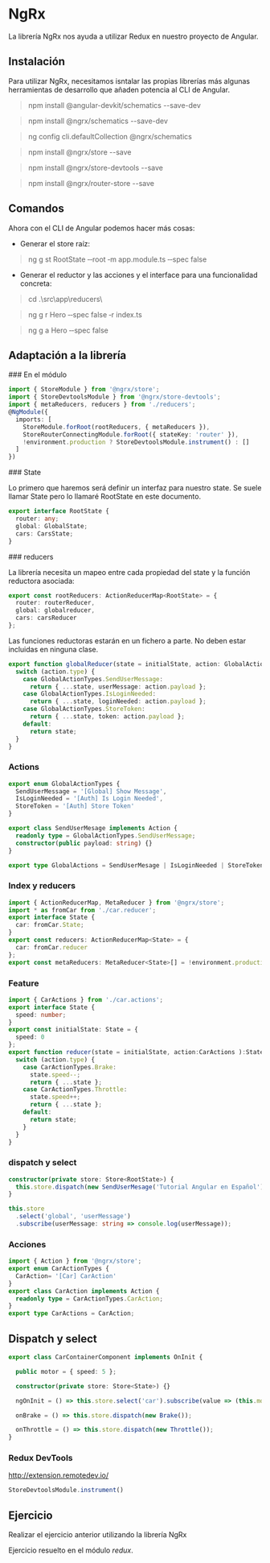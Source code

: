 # NgRx

La librería NgRx nos ayuda a utilizar Redux en nuestro proyecto de Angular.

## Instalación

Para utilizar NgRx, necesitamos isntalar las propias librerías más algunas herramientas de desarrollo que añaden potencia al CLI de Angular.

> npm install @angular-devkit/schematics --save-dev

> npm install @ngrx/schematics --save-dev

> ng config cli.defaultCollection @ngrx/schematics

> npm install @ngrx/store --save

> npm install @ngrx/store-devtools --save

> npm install @ngrx/router-store --save

## Comandos

Ahora con el CLI de Angular podemos hacer más cosas: 

- Generar el store raíz:

> ng g st RootState ‐‐root ‐m app.module.ts ‐‐spec false

- Generar el reductor y las acciones y el interface para una funcionalidad concreta: 

> cd .\src\app\reducers\

> ng g r Hero ‐‐spec false ‐r index.ts 

> ng g a Hero ‐‐spec false

## Adaptación a la librería

### En el módulo

```ts
import { StoreModule } from '@ngrx/store';
import { StoreDevtoolsModule } from '@ngrx/store‐devtools';
import { metaReducers, reducers } from './reducers';
@NgModule({
  imports: [
    StoreModule.forRoot(rootReducers, { metaReducers }),
    StoreRouterConnectingModule.forRoot({ stateKey: 'router' }),
    !environment.production ? StoreDevtoolsModule.instrument() : []
  ]
})
```

### State

Lo primero que haremos será definir un interfaz para nuestro state. Se suele llamar State pero lo llamaré RootState en este documento.

```ts
export interface RootState {
  router: any;
  global: GlobalState;
  cars: CarsState;
}
```

### reducers

La librería necesita un mapeo entre cada propiedad del state y la función reductora asociada:

```ts
export const rootReducers: ActionReducerMap<RootState> = {
  router: routerReducer,
  global: globalreducer,
  cars: carsReducer
};
```

Las funciones reductoras estarán en un fichero a parte. No deben estar incluidas en ninguna clase.

```ts
export function globalReducer(state = initialState, action: GlobalActions): GlobalState {
  switch (action.type) {
    case GlobalActionTypes.SendUserMessage:
      return { ...state, userMessage: action.payload };
    case GlobalActionTypes.IsLoginNeeded:
      return { ...state, loginNeeded: action.payload };
    case GlobalActionTypes.StoreToken:
      return { ...state, token: action.payload };
    default:
      return state;
  }
}
```

### Actions

```ts
export enum GlobalActionTypes {
  SendUserMessage = '[Global] Show Message',
  IsLoginNeeded = '[Auth] Is Login Needed',
  StoreToken = '[Auth] Store Token'
}
```

```ts
export class SendUserMesage implements Action {
  readonly type = GlobalActionTypes.SendUserMessage;
  constructor(public payload: string) {}
}
```

```ts
export type GlobalActions = SendUserMesage | IsLoginNeeded | StoreToken;
```

### Index y reducers

```ts
import { ActionReducerMap, MetaReducer } from '@ngrx/store';
import * as fromCar from './car.reducer';
export interface State {
  car: fromCar.State;
}
export const reducers: ActionReducerMap<State> = {
  car: fromCar.reducer
};
export const metaReducers: MetaReducer<State>[] = !environment.production ? [] : [];
```

### Feature

```ts
import { CarActions } from './car.actions';
export interface State {
  speed: number;
}
export const initialState: State = {
  speed: 0
};
export function reducer(state = initialState, action:CarActions ):State {
  switch (action.type) {
    case CarActionTypes.Brake:
      state.speed‐‐;
      return { ...state };
    case CarActionTypes.Throttle:
      state.speed++;
      return { ...state };
    default:
      return state;
    }
  }
}
```

### dispatch y select

```ts
constructor(private store: Store<RootState>) {
  this.store.dispatch(new SendUserMesage('Tutorial Angular en Español'));
}
```

```ts
this.store
  .select('global', 'userMessage')
  .subscribe(userMessage: string => console.log(userMessage));
```

### Acciones

```ts
import { Action } from '@ngrx/store';
export enum CarActionTypes {
  CarAction= '[Car] CarAction'
}
export class CarAction implements Action {
  readonly type = CarActionTypes.CarAction;
}
export type CarActions = CarAction;
```

## Dispatch y select

```ts
export class CarContainerComponent implements OnInit {

  public motor = { speed: 5 };

  constructor(private store: Store<State>) {}

  ngOnInit = () => this.store.select('car').subscribe(value => (this.motor = value));

  onBrake = () => this.store.dispatch(new Brake());

  onThrottle = () => this.store.dispatch(new Throttle());
}
```

### Redux DevTools

http://extension.remotedev.io/

```ts
StoreDevtoolsModule.instrument()
```

## Ejercicio

Realizar el ejercicio anterior utilizando la librería NgRx

Ejercicio resuelto en el módulo *redux*.

